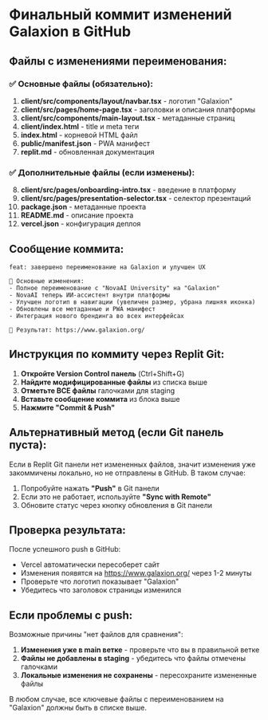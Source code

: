 # Финальный коммит изменений Galaxion в GitHub

## Файлы с изменениями переименования:

### ✅ Основные файлы (обязательно):
1. **client/src/components/layout/navbar.tsx** - логотип "Galaxion" 
2. **client/src/pages/home-page.tsx** - заголовки и описания платформы
3. **client/src/components/main-layout.tsx** - метаданные страниц
4. **client/index.html** - title и meta теги
5. **index.html** - корневой HTML файл
6. **public/manifest.json** - PWA манифест
7. **replit.md** - обновленная документация

### ✅ Дополнительные файлы (если изменены):
8. **client/src/pages/onboarding-intro.tsx** - введение в платформу
9. **client/src/pages/presentation-selector.tsx** - селектор презентаций
10. **package.json** - метаданные проекта
11. **README.md** - описание проекта
12. **vercel.json** - конфигурация деплоя

## Сообщение коммита:
```
feat: завершено переименование на Galaxion и улучшен UX

🎯 Основные изменения:
- Полное переименование с "NovaAI University" на "Galaxion"
- NovaAI теперь ИИ-ассистент внутри платформы
- Улучшен логотип в навигации (увеличен размер, убрана лишняя иконка)
- Обновлены все метаданные и PWA манифест
- Интеграция нового брендинга во всех интерфейсах

🚀 Результат: https://www.galaxion.org/
```

## Инструкция по коммиту через Replit Git:

1. **Откройте Version Control панель** (Ctrl+Shift+G)
2. **Найдите модифицированные файлы** из списка выше
3. **Отметьте ВСЕ файлы** галочками для staging
4. **Вставьте сообщение коммита** из блока выше
5. **Нажмите "Commit & Push"**

## Альтернативный метод (если Git панель пуста):

Если в Replit Git панели нет измененных файлов, значит изменения уже закоммичены локально, но не отправлены в GitHub. В таком случае:

1. Попробуйте нажать **"Push"** в Git панели
2. Если это не работает, используйте **"Sync with Remote"**
3. Обновите статус через кнопку обновления в Git панели

## Проверка результата:

После успешного push в GitHub:
- Vercel автоматически пересоберет сайт
- Изменения появятся на https://www.galaxion.org/ через 1-2 минуты
- Проверьте что логотип показывает "Galaxion"
- Убедитесь что заголовок страницы изменился

## Если проблемы с push:

Возможные причины "нет файлов для сравнения":
1. **Изменения уже в main ветке** - проверьте что вы в правильной ветке
2. **Файлы не добавлены в staging** - убедитесь что файлы отмечены галочками
3. **Локальные изменения не сохранены** - пересохраните измененные файлы

В любом случае, все ключевые файлы с переименованием на "Galaxion" должны быть в списке выше.